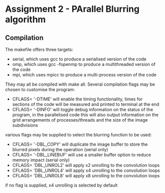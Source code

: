 # Assignment 2 - PArallel Blurring algorithm

## Compilation

The makefile offers three targets: 

- serial, which uses gcc to produce a serialised version of the code  
- omp, which uses gcc -fopenmp to produce a multithreaded version of the code  
- mpi, which uses mpicc to produce a multi-process version of the code 

They may all be compiled with make all.
Several compilation flags may be chosen to customise the program:

- CFLAGS= '-DTIME' will enable the timing functionality, times for sections of the code will be measured and printed to terminal at the end
- CFLAGS= '-DINFO' will toggle debug information on the status of the program, in the parallelised code this will also output information on the grid arrangements of processes/threads and the size of the image subdivisions

various flags may be supplied to select the blurring function to be used:

- CFLAGS= '-DBL_COPY' will duplicate the image buffer to store the blurred pixels during the operation (serial only)
- CFLAGS= '-DBL_LINEBUF' will use a smaller buffer option to reduce memory impact (serial only)
- CFLAGS= 'DBL_UNROL2' will apply x2 unrolling to the convolution loops
- CFLAGS= 'DBL_UNROL4' will apply x4 unrolling to the convolution loops
- CFLAGS= 'DBL_UNROL8' will apply x8 unrolling to the convolution loops

if no flag is supplied, x4 unrolling is selected by default
